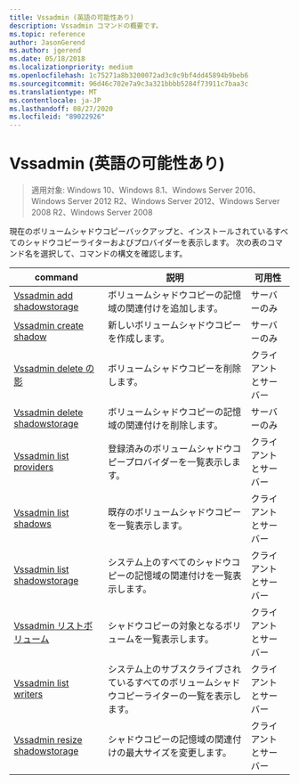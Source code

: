 ```yaml
---
title: Vssadmin (英語の可能性あり)
description: Vssadmin コマンドの概要です。
ms.topic: reference
author: JasonGerend
ms.author: jgerend
ms.date: 05/18/2018
ms.localizationpriority: medium
ms.openlocfilehash: 1c75271a8b3200072ad3c0c9bf4dd45894b9beb6
ms.sourcegitcommit: 96d46c702e7a9c3a321bbbb5284f73911c7baa3c
ms.translationtype: MT
ms.contentlocale: ja-JP
ms.lasthandoff: 08/27/2020
ms.locfileid: "89022926"
---
```

# <a name="vssadmin"></a>Vssadmin (英語の可能性あり)

> 適用対象: Windows 10、Windows 8.1、Windows Server 2016、Windows Server 2012 R2、Windows Server 2012、Windows Server 2008 R2、Windows Server 2008

現在のボリュームシャドウコピーバックアップと、インストールされているすべてのシャドウコピーライターおよびプロバイダーを表示します。 次の表のコマンド名を選択して、コマンドの構文を確認します。

|command|説明|可用性
|---|---|---
|[Vssadmin add shadowstorage](/previous-versions/windows/it-pro/windows-server-2012-r2-and-2012/cc788051(v%3dws.11))|ボリュームシャドウコピーの記憶域の関連付けを追加します。| サーバーのみ
|[Vssadmin create shadow](/previous-versions/windows/it-pro/windows-server-2012-r2-and-2012/cc788055(v%3dws.11))|新しいボリュームシャドウコピーを作成します。| サーバーのみ
|[Vssadmin delete の影](vssadmin-delete-shadows.md)|ボリュームシャドウコピーを削除します。| クライアントとサーバー
|[Vssadmin delete shadowstorage](/previous-versions/windows/it-pro/windows-server-2012-r2-and-2012/cc785461(v%3dws.11))|ボリュームシャドウコピーの記憶域の関連付けを削除します。| サーバーのみ
|[Vssadmin list providers](/previous-versions/windows/it-pro/windows-server-2012-r2-and-2012/cc788108(v%3dws.11))|登録済みのボリュームシャドウコピープロバイダーを一覧表示します。| クライアントとサーバー
|[Vssadmin list shadows](vssadmin-list-shadows.md)|既存のボリュームシャドウコピーを一覧表示します。| クライアントとサーバー
|[Vssadmin list shadowstorage](/previous-versions/windows/it-pro/windows-server-2012-r2-and-2012/cc788045(v%3dws.11))|システム上のすべてのシャドウコピーの記憶域の関連付けを一覧表示します。| クライアントとサーバー
|[Vssadmin リストボリューム](/previous-versions/windows/it-pro/windows-server-2012-r2-and-2012/cc788064(v%3dws.11))|シャドウコピーの対象となるボリュームを一覧表示します。| クライアントとサーバー
|[Vssadmin list writers](vssadmin-list-writers.md)|システム上のサブスクライブされているすべてのボリュームシャドウコピーライターの一覧を表示します。| クライアントとサーバー
|[Vssadmin resize shadowstorage](vssadmin-resize-shadowstorage.md)|シャドウコピーの記憶域の関連付けの最大サイズを変更します。| クライアントとサーバー
